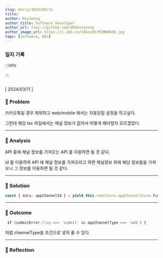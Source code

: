 ```yaml
---
slug: daily/2024/03/11
title: 
author: MinJeong
author_title: Software Developer
author_url: ttps://github.com/SMJminjeong
author_image_url: https://i.ibb.co/hX6xc0V/MJMW0830.jpg
tags: [software, BOJ]
---
```


### 일지 기록

:::info

:::

<br/>
[ 2024/03/11 ]

### 🧐 Problem

카카오톡일 경우 제외하고 web/mobile 에서는 자동닫힘 설정을 하고싶다.

그런데 해당 tsx 파일에서는 채널 정보가 없어서 어떻게 해야할지 모르겠었다.

---

### 👀 Analysis

API 중에 채널 정보를 가져오는 API 를 이용하면 될 것 같다.

id 를 이용하여 API 에 채널 정보를 가져오라고 하면 채널정보 외에 해당 정보들을 가져오니 그 정보를 이용하면 될 것 같다.

---

### 🌈 Solution

```jsx
const { data: appChannelId } = yield this.rootStore.appChannelStore.find(bizformInfoData.requestAppChannelId);
```

---

### 🎯 Outcome

```jsx
 if (submitError.flag === 'submit' && appChannelType === 'web') {
```

처럼 channelType을 조건으로 넣어 줄 수 있다.

---

### 👼 Reflection
